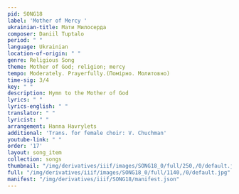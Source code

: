 ```yaml
---
pid: SONG18
label: 'Mother of Mercy '
ukrainian-title: Мати Милосерда
composer: Daniil Tuptalo
period: " "
language: Ukrainian
location-of-origin: " "
genre: Religious Song
theme: Mother of God; religion; mercy
tempo: Moderately. Prayerfully.(Помірно. Молитовно)
time-sig: 3/4
key: " "
description: Hymn to the Mother of God
lyrics: " "
lyrics-english: " "
translator: " "
lyricist: " "
arrangement: Hanna Havrylets
additional: 'Trans. for female choir: V. Chuchman'
youtube-link: " "
order: '17'
layout: song_item
collection: songs
thumbnail: "/img/derivatives/iiif/images/SONG18_0/full/250,/0/default.jpg"
full: "/img/derivatives/iiif/images/SONG18_0/full/1140,/0/default.jpg"
manifest: "/img/derivatives/iiif/SONG18/manifest.json"
---
```

